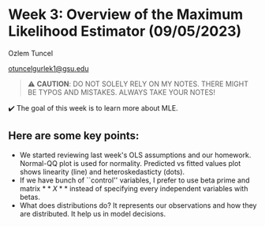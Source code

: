 # Week 3: Overview of the Maximum Likelihood Estimator (09/05/2023)
Ozlem Tuncel 

otuncelgurlek1@gsu.edu

> ⚠️ **CAUTION**: DO NOT SOLELY RELY ON MY NOTES. THERE MIGHT BE TYPOS AND MISTAKES. ALWAYS TAKE YOUR NOTES!

✔️ The goal of this week is to learn more about MLE.

## Here are some key points:
- We started reviewing last week's OLS assumptions and our homework. Normal-QQ plot is used for normality. Predicted vs fitted values plot shows linearity (line) and heteroskedasticty (dots).
- If we have bunch of ``control'' variables, I prefer to use beta prime and matrix $**X**$ instead of specifying every independent variables with betas.
- What does distributions do? It represents our observations and how they are distributed. It help us in model decisions.
